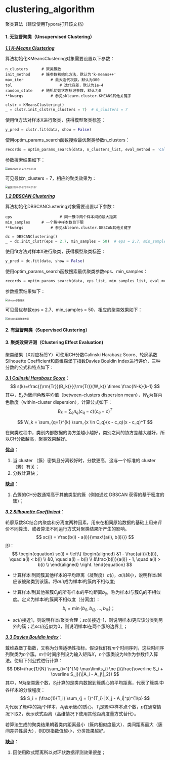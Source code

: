 # clustering_algorithm
聚类算法（建议使用Typora打开该文档）



#### 1. 无监督聚类（Unsupervised Clustering）

*<u>**1.1 K-Means Clustering**</u>*

算法初始化KMeansClustering对象需要设置以下参数：

```
n_clusters 		# 聚类簇数
init_method  	# 簇参数初始化方法，默认为'k-means++'
max_iter			# 最大迭代次数，默认为300
tol						# 迭代容差，默认为1e-4
random_state	# 随机初始状态标记参数，默认为0
**kwargs			# 参见sklearn.cluster.KMEANS其他关键字
```

```python
clstr = KMeansClustering()
_ = clstr.init_clstr(n_clusters = 7)  # n_clusters = 7
```

使用fit方法对样本X进行聚类，获得模型聚类标签：

```python
y_pred = clstr.fit(data, show = False)
```

使用optim_params_search函数搜索最优聚类参数n_clusters：

```python
records = optim_params_search(data, n_clusters_list, eval_method = 'calinski_harabasz')
```

参数搜索结果如下：

<img src="README.assets/k-means参数搜索.png" alt="截屏2020-01-27下午4.31.18" style="zoom:50%;" />

可见最优n_clusters = 7，相应的聚类效果为：

<img src="README.assets/k-means最优聚类效果.png" alt="截屏2020-01-27下午4.31.37" style="zoom:50%;" />



*<u>**1.2 DBSCAN Clustering**</u>*

算法初始化DBSCANClustering对象需要设置以下参数：

```
eps 					# 同一簇中两个样本间的最大距离
min_samples		# 一个簇中样本数目下限
**kwargs			# 参见sklearn.cluster.DBSCAN其他关键字
```

```python
dc = DBSCANClustering()
_ = dc.init_clstr(eps = 2.7, min_samples = 50)  # eps = 2.7, min_samples = 50
```

使用fit方法对样本X进行聚类，获得模型聚类标签：

```python
y_pred = dc.fit(data, show = False)
```

使用optim_params_search函数搜索最优聚类参数eps、min_samples：

```python
records = optim_params_search(data, eps_list, min_samples_list, eval_method = 'calinski_harabasz')
```

参数搜索结果如下：

<img src="README.assets/dbscan参数搜索.png" alt="dbscan参数搜索" style="zoom:50%;" />

可见最优参数eps = 2.7、min_samples = 50，相应的聚类效果如下：

<img src="README.assets/dbscan最优聚类效果.png" alt="dbscan最优聚类效果" style="zoom:50%;" />



#### 2. 有监督聚类（Supervised Clustering）



#### 3. 聚类效果评测（Clustering Effect Evaluation)

聚类结果（X对应标签Y）可使用CH分数Calinski Harabasz Score、轮廓系数Silhouette Coefficient和戴维森堡丁指数Davies Bouldin Index进行评价，三种分数的公式和特点如下：

<u>***3.1 Calinski Harabasz Score***</u>：
$$
s(k)=\frac{{\rm{Tr}}(B_k)}{{\rm{Tr}}(W_k)} \times \frac{N-k}{k-1}
$$
其中，$B_k$为簇间色散平均值（between-clusters dispersion mean），$W_k$为群内色散度（within-cluster dispersion），计算公式如下：
$$
B_k = \sum_q n_q(c_q - c)(c_q - c)^T
$$

$$
W_k = \sum_{q=1}^{k} \sum_{x \in C_q}(x - c_q)(x - c_q)^T
$$

在聚类过程中，类别内部数据的协方差越小越好，类别之间的协方差越大越好，所以CH分数越高，聚类效果越好。

**<u>优点</u>**：

1. 当 cluster （簇）密集且分离较好时，分数更高，这与一个标准的 cluster（簇）有关；
2. 分数计算快；

<u>**缺点**</u>：

1. 凸簇的CH分数通常高于其他类型的簇（例如通过 DBSCAN 获得的基于密度的簇）；



<u>***3.2 Silhouette Coefficient***</u>：

轮廓系数SC结合内聚度和分离度两种因素，用来在相同原始数据的基础上用来评价不同算法、或者算法不同运行方式对聚类结果所产生的影响。
$$
sc(i) = \frac{b(i) - a(i)}{\max\{a(i), b(i)\}}
$$
即：
$$
\begin{equation}
sc(i) = \left\{
\begin{aligned}
&1 - \frac{a(i)}{b(i)}, \quad a(i) < b(i) \\
&0, \quad a(i) = b(i) \\
&\frac{b(i)}{a(i)} - 1, \quad a(i) > b(i) \\
\end{aligned}
\right.
\end{equation}
$$

- 计算样本i到同簇其他样本的平均距离（凝聚度）$a(i)$，$a(i)$越小，说明样本$i$越应该被聚类到该簇。将$a(i)$成为样本$i$的簇内不相似度;

- 计算样本$i$到其他某簇$C_j$的所有样本的平均距离$b_{ij}$，称为样本$i$与簇$C_j$的不相似度。定义为样本$i$的簇间不相似度（分离度）：
  $$
  b_i = \min \{b_{i1},b_{i2},...,b_{ik}\}；
  $$
  
- $sc(i)$接近1，则说明样本$i$聚类合理；$sc(i)$接近-1，则说明样本$i$更应该分类到另外的簇；若$sc(i)$近似为0，则说明样本$i$在两个簇的边界上；



<u>***3.3 Davies Bouldin Index***</u>：

戴维森堡丁指数，又称为分类适确性指标。假设我们有$m$个时间序列，这些时间序列聚类为$n$个簇。$m$个时间序列设为输入矩阵$X$，$n$个簇类设为$N$作为参数传入算法。使用下列公式进行计算：
$$
DBI=\frac{1}{N} \sum_{i=1}^{N} \max\limits_{i \ne j}(\frac{\overline S_i + \overline S_j}{\|A_i - A_j\|_2})
$$
其中，$N$为聚类簇个数，$S_i$计算的是类内数据到簇质心的平均距离，代表了簇类$i$中各样本的分散程度：
$$
S_i = (\frac{1}{T_i} \sum_{j = 1}^{T_i} |X_j - A_i|^p)^{1/p}
$$
$X_j$代表了簇$i$中的第$j$个样本，$A_i$表示簇$i$的质心，$T_i$是簇$i$中样本点个数，$p$在通常情况下取2，表示欧式距离（高维情况下使用其他距离度量方式替代）。

若算法生成的聚类结果朝着类内距离最小（簇内相似度最大）、类间距离最大（簇间差异性最大），则DBI指数值越小，分类效果越好。

<u>**缺点**</u>：

1. 因使用欧式距离所以对环状数据评测效果很差；